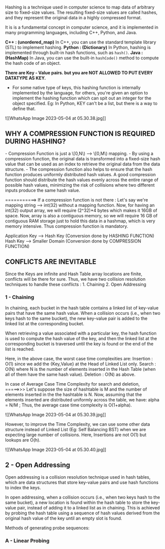 Hashing is a technique used in computer science to map data of arbitrary size to fixed-size values. The resulting fixed-size values are called hashes, and they represent the original data in a highly compressed format.

It is is a fundamental concept in computer science, and it is implemented in many programming languages, including C++, Python, and Java.

**C++ : (unordered_map)** In C++, you can use the standard template library (STL) to implement hashing.
**Python : (Dictionary)** In Python, hashing is implemented through built-in hash functions, such as `hash()`.
**Java : (HashMap)** In Java, you can use the built-in `hashCode()` method to compute the hash code of an object.

**There are Key - Value pairs. but you are NOT ALLOWED TO PUT EVERY DATATYPE AS KEY.**

- For some native type of keys, this hashing function is internally implemented by the language, for others, you're given an option to implement the hashing function which can spit out an integer for the object specified. Eg: In Python, KEY can't be a list, but there is a way to define that.

![[WhatsApp Image 2023-05-04 at 05.30.38.jpg]]
<h2>WHY A COMPRESSION FUNCTION IS REQUIRED DURING HASHING?</h2>
- Compression Function is just a \[0,N\) --> \[0,M\) mapping.
- By using a compression function, the original data is transformed into a fixed-size hash value that can be used as an index to retrieve the original data from the data structure.
- The compression function also helps to ensure that the hash function produces uniformly distributed hash values. A good compression function should distribute the hash values evenly across the entire range of possible hash values, minimizing the risk of collisions where two different inputs produce the same hash value.

===========> If a compression function is not there :
Let's say we're mapping string --> int(32) without a mapping function.
Now, for having an int(32) output array, we will require (2^32)\*4 bytes which makes it 16GB of space.
Now, array is also a contiguous memory, so we will require 16 GB of contiguous RAM storage just to hold this data in a hashmap, which is very memory intensive. Thus compression function is mandatory.

Application Key --> Hash Key (Conversion done by HASHING FUNCTION)
Hash Key --> Smaller Domain (Conversion done by COMPRESSION FUNCTION)

<h2>CONFLICTS ARE INEVITABLE</h2>
Since the Keys are infinite and Hash Table array locations are finite, conflicts will be there for sure.
Thus, we have two collision resolution techniques to handle these conflicts :
1. Chaining
2. Open Addressing

<h3>1 - Chaining</h3>

In chaining, each bucket in the hash table contains a linked list of key-value pairs that have the same hash value. When a collision occurs (i.e., when two keys hash to the same bucket), the new key-value pair is added to the linked list at the corresponding bucket.

When retrieving a value associated with a particular key, the hash function is used to compute the hash value of the key, and then the linked list at the corresponding bucket is traversed until the key is found or the end of the list is reached.

Here, in the above case, the worst case time complexities are:
Insertion : O(1) since we add the {Key,Value} at the Head of Linked List only.
Search : O(N) where N is the number of elements inserted in the Hash Table (when all of them have the same hash value).
Deletion : O(N) as above.

In case of Average Case Time Complexity for search and deletion, 
=====>>>
Let's suppose the size of hashtable is M and the number of elements inserted in the the hashtable is N.
Now, assuming that the elements inserted are distributed uniformly across the table, we have:
alpha = N/M ;
Thus, the average case time complexity is O(1+alpha).

![[WhatsApp Image 2023-05-04 at 05.30.39.jpg]]

However, to improve the Time Complexity, we can use some other data structure instead of Linked List (Eg: Self Balancing BST) when we are expecting large number of collisions.
Here, Insertions are not O(1) but lookups are O(h).

![[WhatsApp Image 2023-05-04 at 05.30.40.jpg]]

<h2> 2 - Open Addressing </h2>
Open addressing is a collision resolution technique used in hash tables, which are data structures that store key-value pairs and use hash functions to index the keys.

In open addressing, when a collision occurs (i.e., when two keys hash to the same bucket), a new location is found within the hash table to store the key-value pair, instead of adding it to a linked list as in chaining. This is achieved by probing the hash table using a sequence of hash values derived from the original hash value of the key until an empty slot is found.

Methods of generating probe sequences:
<h3> A - Linear Probing </h3>
